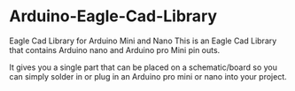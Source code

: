 # Arduino-Eagle-Cad-Library
Eagle Cad Library for Arduino Mini and Nano
This is an Eagle Cad Library that contains Arduino nano and Arduino pro Mini pin outs.

It gives you a single part that can be placed on a schematic/board so you can simply solder in or plug in 
an Arduino pro mini or nano into your project.
